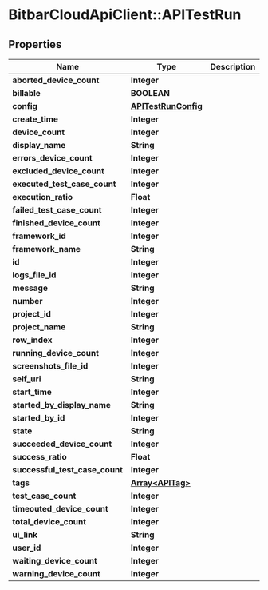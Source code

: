 # BitbarCloudApiClient::APITestRun

## Properties
Name | Type | Description | Notes
------------ | ------------- | ------------- | -------------
**aborted_device_count** | **Integer** |  | [optional] 
**billable** | **BOOLEAN** |  | [optional] 
**config** | [**APITestRunConfig**](APITestRunConfig.md) |  | [optional] 
**create_time** | **Integer** |  | [optional] 
**device_count** | **Integer** |  | [optional] 
**display_name** | **String** |  | [optional] 
**errors_device_count** | **Integer** |  | [optional] 
**excluded_device_count** | **Integer** |  | [optional] 
**executed_test_case_count** | **Integer** |  | [optional] 
**execution_ratio** | **Float** |  | [optional] 
**failed_test_case_count** | **Integer** |  | [optional] 
**finished_device_count** | **Integer** |  | [optional] 
**framework_id** | **Integer** |  | [optional] 
**framework_name** | **String** |  | [optional] 
**id** | **Integer** |  | [optional] 
**logs_file_id** | **Integer** |  | [optional] 
**message** | **String** |  | [optional] 
**number** | **Integer** |  | [optional] 
**project_id** | **Integer** |  | [optional] 
**project_name** | **String** |  | [optional] 
**row_index** | **Integer** |  | [optional] 
**running_device_count** | **Integer** |  | [optional] 
**screenshots_file_id** | **Integer** |  | [optional] 
**self_uri** | **String** |  | [optional] 
**start_time** | **Integer** |  | [optional] 
**started_by_display_name** | **String** |  | [optional] 
**started_by_id** | **Integer** |  | [optional] 
**state** | **String** |  | [optional] 
**succeeded_device_count** | **Integer** |  | [optional] 
**success_ratio** | **Float** |  | [optional] 
**successful_test_case_count** | **Integer** |  | [optional] 
**tags** | [**Array&lt;APITag&gt;**](APITag.md) |  | [optional] 
**test_case_count** | **Integer** |  | [optional] 
**timeouted_device_count** | **Integer** |  | [optional] 
**total_device_count** | **Integer** |  | [optional] 
**ui_link** | **String** |  | [optional] 
**user_id** | **Integer** |  | [optional] 
**waiting_device_count** | **Integer** |  | [optional] 
**warning_device_count** | **Integer** |  | [optional] 


